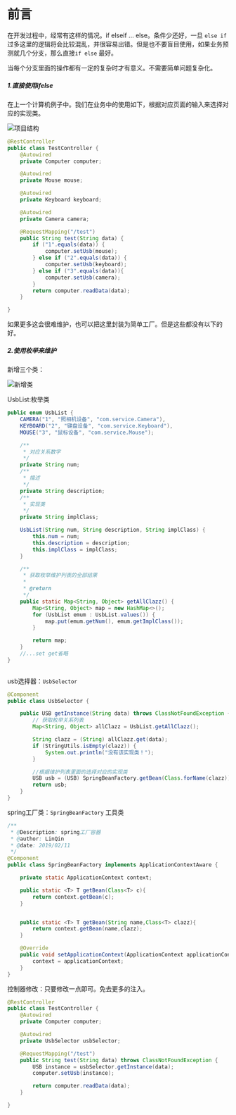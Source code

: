 # 前言

在开发过程中，经常有这样的情况。if elseif ... else。条件少还好，一旦 `else if` 过多这里的逻辑将会比较混乱，并很容易出错。但是也不要盲目使用，如果业务预测就几个分支，那么直接`if else` 最好。

当每个分支里面的操作都有一定的复杂时才有意义。不需要简单问题复杂化。

##### 1.直接使用ifelse

在上一个计算机例子中。我们在业务中的使用如下，根据对应页面的输入来选择对应的实现类。

![项目结构](F:\hexo\vuepress\docs\.vuepress\picBak\1549871155469.png)

```java
@RestController
public class TestController {
    @Autowired
    private Computer computer;

    @Autowired
    private Mouse mouse;

    @Autowired
    private Keyboard keyboard;

    @Autowired
    private Camera camera;

    @RequestMapping("/test")
    public String test(String data) {
        if ("1".equals(data)) {
            computer.setUsb(mouse);
        } else if ("2".equals(data)) {
            computer.setUsb(keyboard);
        } else if ("3".equals(data)){
            computer.setUsb(camera);
        }
        return computer.readData(data);
    }

}
```

如果更多这会很难维护，也可以把这里封装为简单工厂。但是这些都没有以下的好。



##### 2.使用枚举来维护

新增三个类：

![新增类](F:\hexo\vuepress\docs\.vuepress\picBak\1549874918628.png)



UsbList:枚举类

```java
public enum UsbList {
    CAMERA("1", "照相机设备", "com.service.Camera"),
    KEYBOARD("2", "键盘设备", "com.service.Keyboard"),
    MOUSE("3", "鼠标设备", "com.service.Mouse");

    /**
     * 对应关系数字
     */
    private String num;
    /**
     * 描述
     */
    private String description;
    /**
     * 实现类
     */
    private String implClass;

    UsbList(String num, String description, String implClass) {
        this.num = num;
        this.description = description;
        this.implClass = implClass;
    }

    /**
     * 获取枚举维护列表的全部结果
     *
     * @return
     */
    public static Map<String, Object> getAllClazz() {
        Map<String, Object> map = new HashMap<>();
        for (UsbList emum : UsbList.values()) {
            map.put(emum.getNum(), emum.getImplClass());
        }

        return map;
    }
    //...set get省略
}
    
```

usb选择器：`UsbSelector`

```java
@Component
public class UsbSelector {

    public USB getInstance(String data) throws ClassNotFoundException {
        // 获取枚举关系列表
        Map<String, Object> allClazz = UsbList.getAllClazz();

        String clazz = (String) allClazz.get(data);
        if (StringUtils.isEmpty(clazz)) {
            System.out.println("没有该实现类！");
        }

        //根据维护列表里面的选择对应的实现类
        USB usb = (USB) SpringBeanFactory.getBean(Class.forName(clazz));
        return usb;
    }
}
```

spring工厂类：`SpringBeanFactory` 工具类

```java
/**
 * @Description: spring工厂容器
 * @author: LinQin
 * @date: 2019/02/11
 */
@Component
public class SpringBeanFactory implements ApplicationContextAware {

    private static ApplicationContext context;

    public static <T> T getBean(Class<T> c){
        return context.getBean(c);
    }


    public static <T> T getBean(String name,Class<T> clazz){
        return context.getBean(name,clazz);
    }

    @Override
    public void setApplicationContext(ApplicationContext applicationContext) throws BeansException {
        context = applicationContext;
    }
}
```



控制器修改：只要修改一点即可。免去更多的注入。

```java
@RestController
public class TestController {
    @Autowired
    private Computer computer;

    @Autowired
    private UsbSelector usbSelector;

    @RequestMapping("/test")
    public String test(String data) throws ClassNotFoundException {
        USB instance = usbSelector.getInstance(data);
        computer.setUsb(instance);

        return computer.readData(data);
    }

}
```
